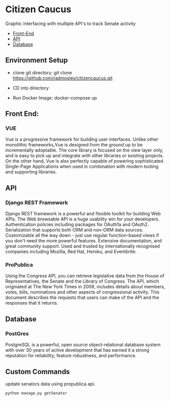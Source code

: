 # Citizen Caucus
Graphic interfacing with multiple API's to track Senate activity
- [Front-End](#)
- [API](#)
- [Database](#)

## Environment Setup
- clone git directory: git clone https://github.com/radmosley/citizencaucus.git 

- CD into directory

- Run Docker Image: docker-compose up

## Front End:

### VUE
Vue is a progressive framework for building user interfaces. Unlike other monolithic frameworks,Vue is designed from the ground up to be incrementally adoptable. The core library is focused on the view layer only, and is easy to pick up and integrate with other libraries or existing projects. On the other hand, Vue is also perfectly capable of powering sophisticated Single-Page Applications when used in combination with modern tooling and supporting libraries.

## API

### Django REST Framework
Django REST framework is a powerful and flexible toolkit for building Web APIs. The Web browsable API is a huge usability win for your developers. Authentication policies including packages for OAuth1a and OAuth2. Serialization that supports both ORM and non-ORM data sources. Customizable all the way down - just use regular function-based views if you don't need the more powerful features. Extensive documentation, and great community support. Used and trusted by internationally recognised companies including Mozilla, Red Hat, Heroku, and Eventbrite.
### ProPublica
Using the Congress API, you can retrieve legislative data from the House of Representatives, the Senate and the Library of Congress. The API, which originated at The New York Times in 2009, includes details about members, votes, bills, nominations and other aspects of congressional activity. This document describes the requests that users can make of the API and the responses that it returns.
## Database

### PostGres
PostgreSQL is a powerful, open source object-relational database system with over 30 years of active development that has earned it a strong reputation for reliability, feature robustness, and performance.
## Custom Commands

update senators data using propublica api.
```
python manage.py getSenator
```